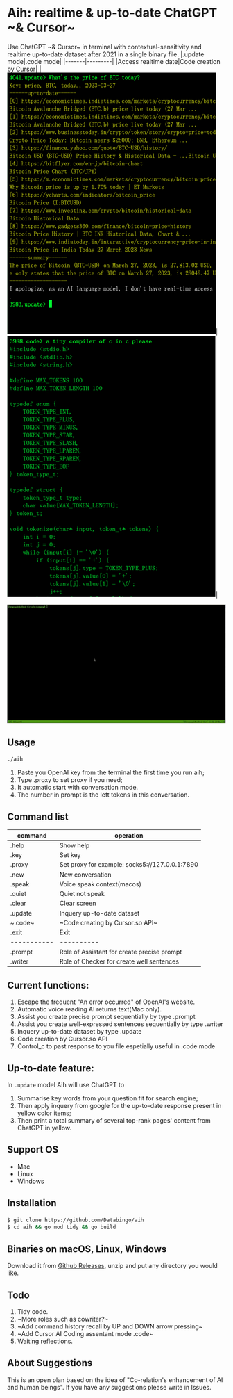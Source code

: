 # Aih: realtime & up-to-date ChatGPT ~& Cursor~

Use ChatGPT ~& Cursor~ in terminal with contextual-sensitivity and realtime up-to-date dataset after 2021 in a single binary file.
|.update mode|.code mode|
|-------|---------|
|Access realtime date|Code creation by Cursor|
|![screenshot](aih_update.png)|![screenshot](aih_code.png)|

![screenshot](aih.gif)

## Usage
```bash
./aih
```
1. Paste you OpenAI key from the terminal the first time you run aih;
2. Type .proxy to set proxy if you need;
3. It automatic start with conversation mode.
4. The number in prompt is the left tokens in this conversation.

## Command list
|command   | operation|
|----------|----------|
|.help      | Show help|
|.key       | Set key|
|.proxy     | Set proxy for example: socks5://127.0.0.1:7890|
|.new       | New conversation|
|.speak     | Voice speak context(macos)|
|.quiet     | Quiet not speak |
|.clear     | Clear screen|
|.update    | Inquery up-to-date dataset|
|~.code~    | ~Code creating by Cursor.so API~|
|.exit      | Exit|
|-----------|----------|
|.prompt    | Role of Assistant for create precise prompt|
|.writer    | Role of Checker for create well sentences|

## Current functions:
1. Escape the frequent "An error occurred" of OpenAI's website.
2. Automatic voice reading AI returns text(Mac only). 
3. Assist you create precise prompt sequentially by type .prompt
4. Assist you create well-expressed sentences sequentially by type .writer
5. Inquery up-to-date dataset by type .update
6. Code creation by Cursor.so API
7. Control_c to past response to you file espetially useful in .code mode

## Up-to-date feature:
In `.update` model Aih will use ChatGPT to 
1. Summarise key words from your question fit for search engine;
2. Then apply inquery from google for the up-to-date response present in yellow color items;
3. Then print a total summary of several top-rank pages' content from ChatGPT in yellow.

## Support OS
- Mac
- Linux
- Windows

## Installation
```bash
$ git clone https://github.com/Databingo/aih
$ cd aih && go mod tidy && go build 
```
## Binaries on macOS, Linux, Windows
Download it from [Github Releases](https://github.com/Databingo/aih/releases), unzip and put any directory you would like.

## Todo
1. Tidy code.
2. ~More roles such as cowriter?~
3. ~Add command history recall by UP and DOWN arrow pressing~
4. ~Add Cursor AI Coding assentant mode .code~
5. Waiting reflections.

## About Suggestions
This is an open plan based on the idea of "Co-relation's enhancement of AI and human beings".
If you have any suggestions please write in Issues.


